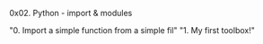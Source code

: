 0x02. Python - import & modules

"0. Import a simple function from a simple fil"
"1. My first toolbox!"
